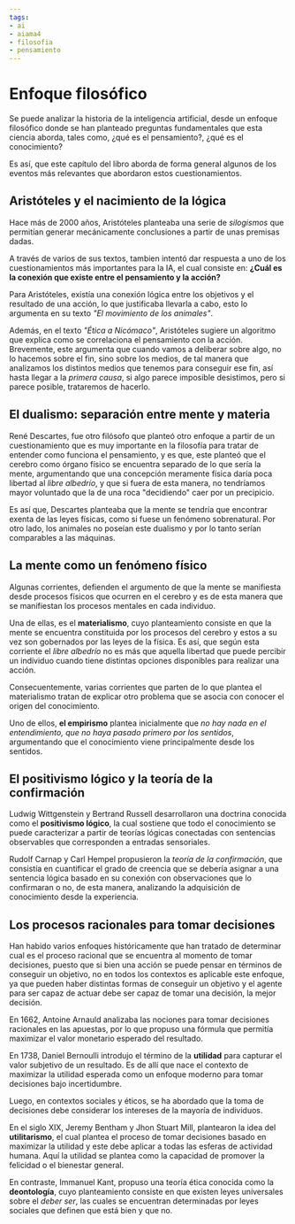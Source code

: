 ```yaml
---
tags:
- ai
- aiama4
- filosofia
- pensamiento
---
```


# Enfoque filosófico

Se puede analizar la historia de la inteligencia artificial, desde un enfoque filosófico donde se han planteado preguntas fundamentales que esta ciencia aborda, tales como, ¿qué es el pensamiento?, ¿qué es el conocimiento?

Es así, que este capítulo del libro aborda de forma general algunos de los eventos más relevantes que abordaron estos cuestionamientos.

## Aristóteles y el nacimiento de la lógica

Hace más de 2000 años, Aristóteles planteaba una serie de *silogismos* que permitían generar mecánicamente conclusiones a partir de unas premisas dadas.

A través de varios de sus textos, tambien intentó dar respuesta a uno de los cuestionamientos más importantes para la IA, el cual consiste en: **¿Cuál es la conexión que existe entre el pensamiento y la acción?**

Para Aristóteles, existía una conexión lógica entre los objetivos y el resultado de una acción, lo que justificaba llevarla a cabo, esto lo argumenta en su texto *"El movimiento de los animales"*.

Además, en el texto *"Ética a Nicómaco"*, Aristóteles sugiere un algoritmo que explica como se correlaciona el pensamiento con la acción. Brevemente, este argumenta que cuando vamos a deliberar sobre algo, no lo hacemos sobre el fin, sino sobre los medios, de tal manera que analizamos los distintos medios que tenemos para conseguir ese fin, así hasta llegar a la *primera causa*, si algo parece imposible desistimos, pero si parece posible, trataremos de hacerlo.

## El dualismo: separación entre mente y materia

René Descartes, fue otro filósofo que planteó otro enfoque a partir de un cuestionamiento que es muy importante en la filosofía para tratar de entender como funciona el pensamiento, y es que, este planteó que el cerebro como órgano físico se encuentra separado de lo que sería la mente, argumentando que una concepción meramente física daría poca libertad al *libre albedrío*, y que si fuera de esta manera, no tendríamos mayor voluntado que la de una roca "decidiendo" caer por un precipicio.

Es así que, Descartes planteaba que la mente se tendría que encontrar exenta de las leyes físicas, como si fuese un fenómeno sobrenatural. Por otro lado, los animales no poseían este dualismo y por lo tanto serían comparables a las máquinas.

## La mente como un fenómeno físico

Algunas corrientes, defienden el argumento de que la mente se manifiesta desde procesos físicos que ocurren en el cerebro y es de esta manera que se manifiestan los procesos mentales en cada individuo.

Una de ellas, es el **materialismo**, cuyo planteamiento consiste en que la mente se encuentra constituida por los procesos del cerebro y estos a su vez son gobernados por las leyes de la física. Es así, que según esta corriente el *libre albedrío* no es más que aquella libertad que puede percibir un individuo cuando tiene distintas opciones disponibles para realizar una acción.

Consecuentemente, varias corrientes que parten de lo que plantea el materialismo tratan de explicar otro problema que se asocia con conocer el origen del conocimiento. 

Uno de ellos, **el empirismo** plantea inicialmente que *no hay nada en el entendimiento, que no haya pasado primero por los sentidos*, argumentando que el conocimiento viene principalmente desde los sentidos. 

## El positivismo lógico y la teoría de la confirmación

Ludwig Wittgenstein y Bertrand Russell desarrollaron una doctrina conocida como el **positivismo lógico**, la cual sostiene que todo el conocimiento se puede caracterizar a partir de teorías lógicas conectadas con sentencias observables que corresponden a entradas sensoriales.

Rudolf Carnap y Carl Hempel propusieron la *teoría de la confirmación*, que consistía en cuantificar el grado de creencia que se debería asignar a una sentencia lógica basado en su conexión con observaciones que lo confirmaran o no, de esta manera, analizando la adquisición de conocimiento desde la experiencia.

## Los procesos racionales para tomar decisiones

Han habido varios enfoques históricamente que han tratado de determinar cual es el proceso racional que se encuentra al momento de tomar decisiones, puesto que si bien una acción se puede pensar en términos de conseguir un objetivo, no en todos los contextos es aplicable este enfoque, ya que pueden haber distintas formas de conseguir un objetivo y el agente para ser capaz de actuar debe ser capaz de tomar una decisión, la mejor decisión.

En 1662, Antoine Arnauld analizaba las nociones para tomar decisiones racionales en las apuestas, por lo que propuso una fórmula que permitía maximizar el valor monetario esperado del resultado.

En 1738, Daniel Bernoulli introdujo el término de la **utilidad** para capturar el valor subjetivo de un resultado. Es de allí que nace el contexto de maximizar la utilidad esperada como un enfoque moderno para tomar decisiones bajo incertidumbre.

Luego, en contextos sociales y éticos, se ha abordado que la toma de decisiones debe considerar los intereses de la mayoría de individuos.

En el siglo XIX, Jeremy Bentham y Jhon Stuart Mill, plantearon la idea del **utilitarismo**, el cual plantea el proceso de tomar decisiones basado en maximizar la utilidad y este debe aplicar a todas las esferas de actividad humana. Aquí la utilidad se plantea como la capacidad de promover la felicidad o el bienestar general.

En contraste, Immanuel Kant, propuso una teoría ética conocida como la **deontología**, cuyo planteamiento consiste en que existen leyes universales sobre el *deber ser*, las cuales se encuentran determinadas por leyes sociales que definen que está bien y que no.

